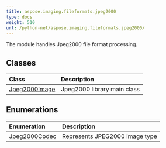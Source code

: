 ```yaml
---
title: aspose.imaging.fileformats.jpeg2000
type: docs
weight: 510
url: /python-net/aspose.imaging.fileformats.jpeg2000/
---
```



The module handles Jpeg2000 file format processing.

## **Classes**
| **Class** | **Description** |
| :- | :- |
| [Jpeg2000Image](/imaging/python-net/aspose.imaging.fileformats.jpeg2000/jpeg2000image/) | Jpeg2000 library main class |
## **Enumerations**
| **Enumeration** | **Description** |
| :- | :- |
| [Jpeg2000Codec](/imaging/python-net/aspose.imaging.fileformats.jpeg2000/jpeg2000codec/) | Represents JPEG2000 image type |
